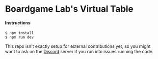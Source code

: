# Boardgame Lab's Virtual Table

#### Instructions

```
$ npm install
$ npm run dev
```

This repo isn't exactly setup for external contributions yet, so you
might want to ask on the [Discord](https://discord.com/invite/AFPmxNa)
server if you run into issues running the code.
